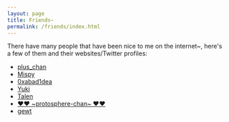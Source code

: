 ```yaml
---
layout: page
title: Friends~
permalink: /friends/index.html
---
```


There have many people that have been nice to me on the internet~, here's a few of them
and their websites/Twitter profiles:

* [plus_chan](http://twitter.com/plus_chan)
* [Mispy](http://mispy.me)
* [0xabad1dea](http://0xabad1dea.github.io)
* [Yuki](https://kivikakk.ee)
* [Talen](http://press.arts-eclectic.com)
* [❤❤ ~protosphere-chan~ ❤❤](http://protosphere.me)
* [gewt](http://gewt.net)



